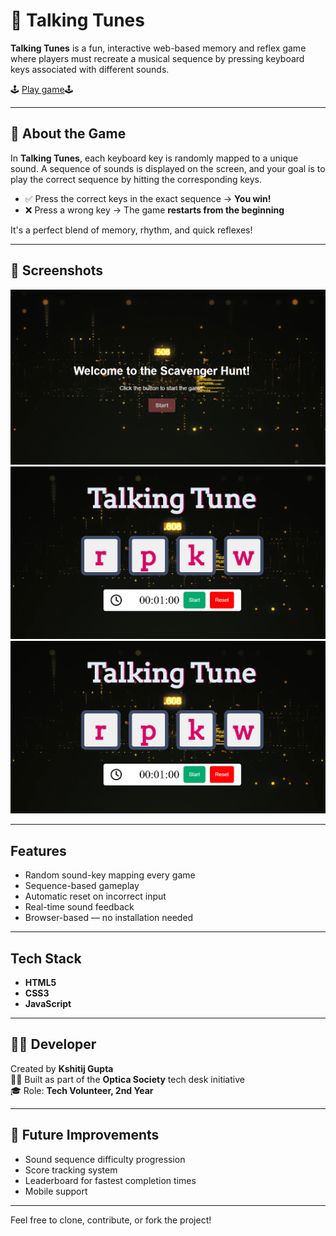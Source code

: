 # 🎵 Talking Tunes

**Talking Tunes** is a fun, interactive web-based memory and reflex game where players must recreate a musical sequence by pressing keyboard keys associated with different sounds.

🕹️ [Play game](https://kshitijgupta0707.github.io/TalkingTune/)🕹️ 

---

## 🧠 About the Game

In **Talking Tunes**, each keyboard key is randomly mapped to a unique sound. A sequence of sounds is displayed on the screen, and your goal is to play the correct sequence by hitting the corresponding keys.

- ✅ Press the correct keys in the exact sequence → **You win!**
- ❌ Press a wrong key → The game **restarts from the beginning**

It's a perfect blend of memory, rhythm, and quick reflexes!

---

## 📸 Screenshots

<img src="readmeimages/1.png" width="600" alt="Talking Tunes Screenshot 1" />
<br />
<img src="readmeimages/2.png" width="600" alt="Talking Tunes Screenshot 2" />
<br />
<img src="readmeimages/3.png" width="600" alt="Talking Tunes Screenshot 3" />

---
##  Features

-  Random sound-key mapping every game  
-  Sequence-based gameplay  
-  Automatic reset on incorrect input  
-  Real-time sound feedback  
-  Browser-based — no installation needed  

---

## Tech Stack

- **HTML5**
- **CSS3**
- **JavaScript**

---

## 👨‍💻 Developer

Created by **Kshitij Gupta**  
👨‍🔬 Built as part of the **Optica Society** tech desk initiative  
🎓 Role: **Tech Volunteer, 2nd Year**



---

## 🚀 Future Improvements

- Sound sequence difficulty progression  
- Score tracking system  
- Leaderboard for fastest completion times  
- Mobile support  

---

Feel free to clone, contribute, or fork the project!
